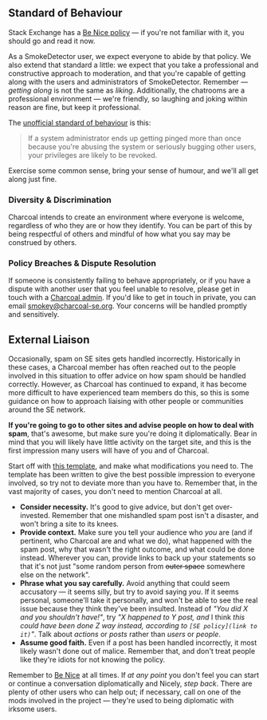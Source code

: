 ## Standard of Behaviour
Stack Exchange has a [Be Nice policy](http://meta.stackexchange.com/help/be-nice) — if you're not familiar with it, you should go and read it now.

As a SmokeDetector user, we expect everyone to abide by that policy. We also extend that standard a little: we expect that you take a professional and constructive approach to moderation, and that you're capable of getting along with the users and administrators of SmokeDetector. Remember — *getting along* is not the same as *liking*. Additionally, the chatrooms are a professional environment — we're friendly, so laughing and joking within reason are fine, but keep it professional.

The [unofficial standard of behaviour](http://chat.stackexchange.com/transcript/message/29760077#29760077) is this:

> If a system administrator ends up getting pinged more than once because you're abusing the system or seriously bugging other users, your privileges are likely to be revoked.

Exercise some common sense, bring your sense of humour, and we'll all get along just fine.

### Diversity & Discrimination
Charcoal intends to create an environment where everyone is welcome, regardless of who they are or how they identify. You can be part of this by being respectful of others and mindful of how what you say may be construed by others.

### Policy Breaches & Dispute Resolution
If someone is consistently failing to behave appropriately, or if you have a dispute with another user that you feel unable to resolve, please get in touch with a [Charcoal admin](https://charcoal-se.org/people#admins). If you'd like to get in touch in private, you can email smokey@charcoal-se.org. Your concerns will be handled promptly and sensitively.

## External Liaison
Occasionally, spam on SE sites gets handled incorrectly. Historically in these cases, a Charcoal member has often reached out to the people involved in this situation to offer advice on how spam should be handled correctly. However, as Charcoal has continued to expand, it has become more difficult to have experienced team members do this, so this is some guidance on how to approach liaising with other people or communities around the SE network.

**If you're going to go to other sites and advise people on how to deal with spam**, that's awesome, but make sure you're doing it diplomatically. Bear in mind that you will likely have little activity on the target site, and this is the first impression many users will have of you and of Charcoal.

Start off with [this template](https://github.com/Charcoal-SE/SmokeDetector/wiki/Outreach-Template), and make what modifications you need to. The template has been written to give the best possible impression to everyone involved, so try not to deviate more than you have to. Remember that, in the vast majority of cases, you don't need to mention Charcoal at all.

- **Consider necessity.** It's good to give advice, but don't get over-invested. Remember that one mishandled spam post isn't a disaster, and won't bring a site to its knees.
- **Provide context.** Make sure you tell your audience who *you* are (and if pertinent, who Charcoal are and what we do), what happened with the spam post, why that wasn't the right outcome, and what could be done instead. Wherever you can, provide links to back up your statements so that it's not just "some random person from <strike>outer space</strike> somewhere else on the network".
- **Phrase what you say carefully.** Avoid anything that could seem accusatory — it seems silly, but try to avoid saying *you*. If it seems personal, someone'll take it personally, and won't be able to see the real issue because they think they've been insulted. Instead of *"You did X and you shouldn't have!"*, try *"X happened to Y post, and* I think *this could have been done Z way instead, according to `[SE policy](link to it)`"*. Talk about *actions* or *posts* rather than *users* or *people*.
- **Assume good faith.** Even if a post has been handled incorrectly, it most likely wasn't done out of malice. Remember that, and don't treat people like they're idiots for not knowing the policy.

Remember to [Be Nice](http://meta.stackexchange.com/help/be-nice) at all times. If *at any point* you don't feel you can start or continue a conversation diplomatically and Nicely, *step back*. There are plenty of other users who can help out; if necessary, call on one of the mods involved in the project — they're used to being diplomatic with irksome users.